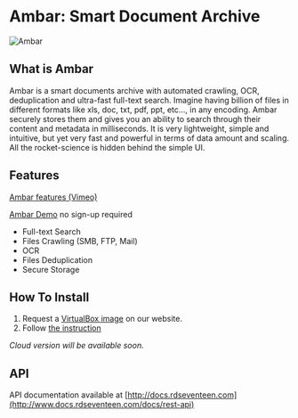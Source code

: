 # Ambar: Smart Document Archive

![Ambar](http://ambar.rdseventeen.com/img/ui-mockup.jpg)

## What is Ambar

Ambar is a smart documents archive with automated crawling, OCR, deduplication and ultra-fast full-text search. Imagine having billion of files in different formats like xls, doc, txt, pdf, ppt, etc..., in any encoding. Ambar securely stores them and gives you an ability to search through their content and metadata in milliseconds. It is very lightweight, simple and intuitive, but yet very fast and powerful in terms of data amount and scaling. All the rocket-science is hidden behind the simple UI.

## Features

[Ambar features (Vimeo)](https://vimeo.com/202204412)

[Ambar Demo](http://ambardemo.rdseventeen.com/) no sign-up required

* Full-text Search
* Files Crawling (SMB, FTP, Mail)
* OCR
* Files Deduplication
* Secure Storage

## How To Install

1. Request a [VirtualBox image](http://ambar.rdseventeen.com/) on our website.
2. Follow [the instruction](http://blog.rdseventeen.com/self-hosted-ambar-step-by-step-guide/)

_Cloud version will be available soon._

## API

API documentation available at [http://docs.rdseventeen.com](http://www.docs.rdseventeen.com/docs/rest-api)



